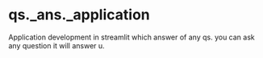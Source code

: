 # qs._ans._application
Application development in streamlit which answer of any qs.
you can ask any question it will answer u.
